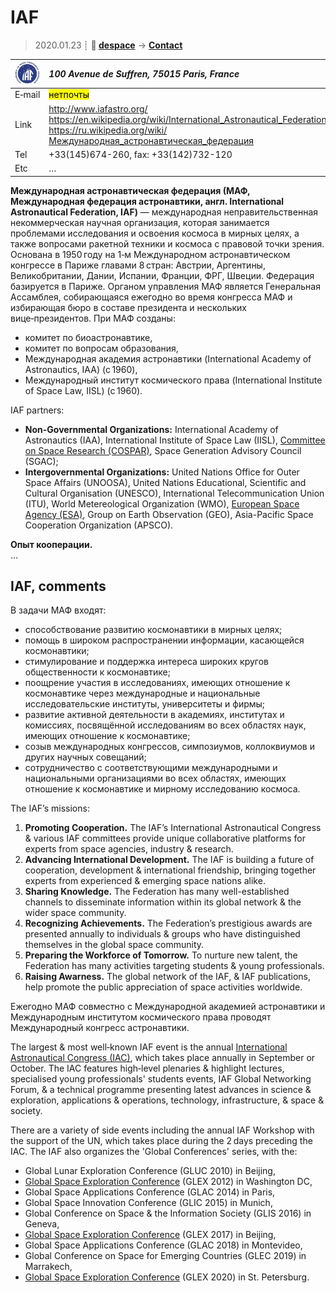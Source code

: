 # IAF
> 2020.01.23 ┊ **🚀 [despace](index.md)** → **[Contact](contact.md)**

|[![](f/contact/i/iaf_logo1_thumb.jpg)](f/contact/i/iaf_logo1.png)|*100 Avenue de Suffren, 75015 Paris, France*|
|:--|:--|
|E‑mail| <mark>нетпочты</mark> |
|Link| <http://www.iafastro.org/><br> <https://en.wikipedia.org/wiki/International_Astronautical_Federation><br> <https://ru.wikipedia.org/wiki/Международная_астронавтическая_федерация> |
|Tel| +33(145)674-260, fax: +33(142)732-120 |
|Etc| … |

**Международная астронавтическая федерация (МАФ, Международная федерация астронавтики, англ. International Astronautical Federation, IAF)** — международная неправительственная некоммерческая научная организация, которая занимается проблемами исследования и освоения космоса в мирных целях, а также вопросами ракетной техники и космоса с правовой точки зрения. Основана в 1950 году на 1‑м Международном астронавтическом конгрессе в Париже главами 8 стран: Австрии, Аргентины, Великобритании, Дании, Испании, Франции, ФРГ, Швеции. Федерация базируется в Париже. Органом управления МАФ является Генеральная Ассамблея, собирающаяся ежегодно во время конгресса МАФ и избирающая бюро в составе президента и нескольких вице‑президентов. При МАФ созданы:

   - комитет по биоастронавтике,
   - комитет по вопросам образования,
   - Международная академия астронавтики (International Academy of Astronautics, IAA) (с 1960),
   - Международный институт космического права (International Institute of Space Law, IISL) (с 1960).

IAF partners:

   - **Non-Governmental Organizations:** International Academy of Astronautics (IAA), International Institute of Space Law (IISL), [Committee on Space Research (COSPAR)](cospar.md), Space Generation Advisory Council (SGAC);
   - **Intergovernmental Organizations:** United Nations Office for Outer Space Affairs (UNOOSA), United Nations Educational, Scientific and Cultural Organisation (UNESCO), International Telecommunication Union (ITU), World Metereological Organization (WMO), [European Space Agency (ESA)](zz_esa.md), Group on Earth Observation (GEO), Asia-Pacific Space Cooperation Organization (APSCO).

**Опыт кооперации.**  
…


<p style="page-break-after:always"> </p>

## IAF, comments

В задачи МАФ входят:

   - способствование развитию космонавтики в мирных целях;
   - помощь в широком распространении информации, касающейся космонавтики;
   - стимулирование и поддержка интереса широких кругов общественности к космонавтике;
   - поощрение участия в исследованиях, имеющих отношение к космонавтике через международные и национальные исследовательские институты, университеты и фирмы;
   - развитие активной деятельности в академиях, институтах и комиссиях, посвящённой исследованиям во всех областях наук, имеющих отношение к космонавтике;
   - созыв международных конгрессов, симпозиумов, коллоквиумов и других научных совещаний;
   - сотрудничество с соответствующими международными и национальными организациями во всех областях, имеющих отношение к космонавтике и мирному исследованию космоса.

The IAF’s missions:

   1. **Promoting Cooperation.** The IAF’s International Astronautical Congress & various IAF committees provide unique collaborative platforms for experts from space agencies, industry & research.
   1. **Advancing International Development.** The IAF is building a future of cooperation, development & international friendship, bringing together experts from experienced & emerging space nations alike.
   1. **Sharing Knowledge.** The Federation has many well-established channels to disseminate information within its global network & the wider space community.
   1. **Recognizing Achievements.** The Federation’s prestigious awards are presented annually to individuals & groups who have distinguished themselves in the global space community.
   1. **Preparing the Workforce of Tomorrow.** To nurture new talent, the Federation has many activities targeting students & young professionals.
   1. **Raising Awarness.** The global network of the IAF, & IAF publications, help promote the public appreciation of space activities worldwide.

Ежегодно МАФ совместно с Международной академией астронавтики и Международным институтом космического права проводят Международный конгресс астронавтики.

The largest & most well‑known IAF event is the annual [International Astronautical Congress (IAC)](iac.md), which takes place annually in September or October. The IAC features high‑level plenaries & highlight lectures, specialised young professionals' students events, IAF Global Networking Forum, & a technical programme presenting latest advances in science & exploration, applications & operations, technology, infrastructure, & space & society.

There are a variety of side events including the annual IAF Workshop with the support of the UN, which takes place during the 2 days preceding the IAC. The IAF also organizes the 'Global Conferences' series, with the:

   - Global Lunar Exploration Conference (GLUC 2010) in Beijing,
   - [Global Space Exploration Conference](glex.md) (GLEX 2012) in Washington DC,
   - Global Space Applications Conference (GLAC 2014) in Paris,
   - Global Space Innovation Conference (GLIC 2015) in Munich,
   - Global Conference on Space & the Information Society (GLIS 2016) in Geneva,
   - [Global Space Exploration Conference](glex.md) (GLEX 2017) in Beijing,
   - Global Space Applications Conference (GLAC 2018) in Montevideo,
   - Global Conference on Space for Emerging Countries (GLEC 2019) in Marrakech,
   - [Global Space Exploration Conference](glex.md) (GLEX 2020) in St. Petersburg.

